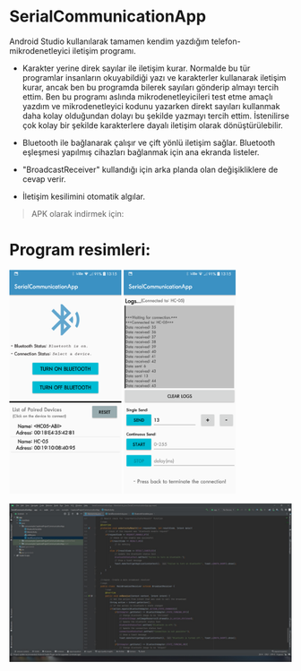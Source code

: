 # SerialCommunicationApp
Android Studio kullanılarak tamamen kendim yazdığım telefon-mikrodenetleyici iletişim programı.

- Karakter yerine direk sayılar ile iletişim kurar. Normalde bu tür programlar insanların okuyabildiği yazı ve karakterler
kullanarak iletişim kurar, ancak ben bu programda bilerek sayıları gönderip almayı tercih ettim. Ben bu programı
aslında mikrodenetleyicileri test etme amaçlı yazdım ve mikrodenetleyici kodunu yazarken direkt sayıları kullanmak daha
kolay olduğundan dolayı bu şekilde yazmayı tercih ettim. İstenilirse çok kolay bir şekilde karakterlere dayalı iletişim
olarak dönüştürülebilir.

- Bluetooth ile bağlanarak çalışır ve çift yönlü iletişim sağlar. Bluetooth eşleşmesi yapılmış cihazları
bağlanmak için ana ekranda listeler.

- "BroadcastReceiver" kullandığı için arka planda olan değişikliklere de cevap verir.

- İletişim kesilimini otomatik algılar.

> APK olarak indirmek için: 

# Program resimleri:
<p float="left">
  <img src="./Resimler/Ana Ekran.png" width="200">
  <img src="./Resimler/Bağlantı Ekranı.png" width="200"> 
</p>
<img src="./Resimler/Android Studio Projesi.jpg" width="600"> 
